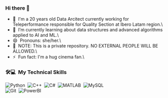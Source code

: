### Hi there 👋

- 🔭 &nbsp;I'm a 20 years old Data Arcitect currently working for Teleperformance responsible for Quality Section at Ibero Latam region.\
- 🌱 &nbsp;I’m currently learning about data structures and advanced algorithms applied to AI and ML.\
- 😄 &nbsp;Pronouns: she/her.\
- 🚫 &nbsp;NOTE: This is a private repository. NO EXTERNAL PEOPLE WILL BE ALLOWED.\
- ⚡ &nbsp;Fun fact: I'm a hug cinema fan.\


### 🛠💻 &nbsp;My Technical Skills 

![Python](https://img.shields.io/badge/-Python-05122A?style=flat&logo=python)&nbsp;
![C++](https://img.shields.io/badge/-C++-05122A?style=flat&logo=C%2B%2B&logoColor=00599C)&nbsp;
![C#](https://img.shields.io/badge/-C#-05122A?style=flat&logo=R)&nbsp;
![MATLAB](https://img.shields.io/badge/-MATLAB-05122A?style=flat&logo=MATLAB)&nbsp;
![MySQL](https://img.shields.io/badge/-MySQL-05122A?style=flat&logo=MySQL)&nbsp;\
![Git](https://img.shields.io/badge/-Git-05122A?style=flat&logo=git)&nbsp;
![PowerBI](https://img.shields.io/badge/-PowerBI-05122A?style=flat&logo=PowerBI)&nbsp;


